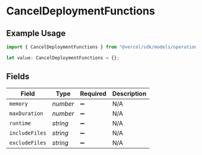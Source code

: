 # CancelDeploymentFunctions

## Example Usage

```typescript
import { CancelDeploymentFunctions } from "@vercel/sdk/models/operations";

let value: CancelDeploymentFunctions = {};
```

## Fields

| Field              | Type               | Required           | Description        |
| ------------------ | ------------------ | ------------------ | ------------------ |
| `memory`           | *number*           | :heavy_minus_sign: | N/A                |
| `maxDuration`      | *number*           | :heavy_minus_sign: | N/A                |
| `runtime`          | *string*           | :heavy_minus_sign: | N/A                |
| `includeFiles`     | *string*           | :heavy_minus_sign: | N/A                |
| `excludeFiles`     | *string*           | :heavy_minus_sign: | N/A                |
